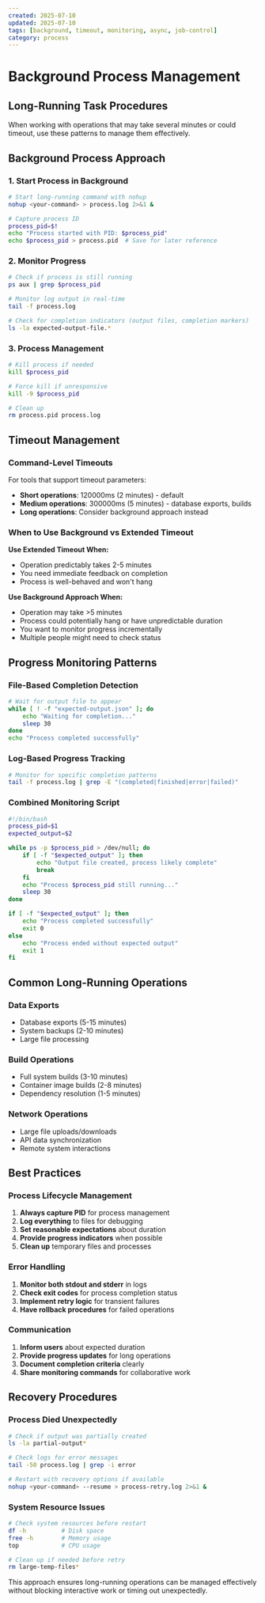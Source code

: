 ```yaml
---
created: 2025-07-10
updated: 2025-07-10
tags: [background, timeout, monitoring, async, job-control]
category: process
---
```


# Background Process Management

## Long-Running Task Procedures

When working with operations that may take several minutes or could timeout, use these patterns to manage them effectively.

## Background Process Approach

### 1. Start Process in Background

```bash
# Start long-running command with nohup
nohup <your-command> > process.log 2>&1 &

# Capture process ID
process_pid=$!
echo "Process started with PID: $process_pid"
echo $process_pid > process.pid  # Save for later reference
```

### 2. Monitor Progress

```bash
# Check if process is still running
ps aux | grep $process_pid

# Monitor log output in real-time
tail -f process.log

# Check for completion indicators (output files, completion markers)
ls -la expected-output-file.*
```

### 3. Process Management

```bash
# Kill process if needed
kill $process_pid

# Force kill if unresponsive
kill -9 $process_pid

# Clean up
rm process.pid process.log
```

## Timeout Management

### Command-Level Timeouts

For tools that support timeout parameters:
- **Short operations**: 120000ms (2 minutes) - default
- **Medium operations**: 300000ms (5 minutes) - database exports, builds
- **Long operations**: Consider background approach instead

### When to Use Background vs Extended Timeout

**Use Extended Timeout When:**
- Operation predictably takes 2-5 minutes
- You need immediate feedback on completion
- Process is well-behaved and won't hang

**Use Background Approach When:**
- Operation may take >5 minutes
- Process could potentially hang or have unpredictable duration
- You want to monitor progress incrementally
- Multiple people might need to check status

## Progress Monitoring Patterns

### File-Based Completion Detection

```bash
# Wait for output file to appear
while [ ! -f "expected-output.json" ]; do
    echo "Waiting for completion..."
    sleep 30
done
echo "Process completed successfully"
```

### Log-Based Progress Tracking

```bash
# Monitor for specific completion patterns
tail -f process.log | grep -E "(completed|finished|error|failed)"
```

### Combined Monitoring Script

```bash
#!/bin/bash
process_pid=$1
expected_output=$2

while ps -p $process_pid > /dev/null; do
    if [ -f "$expected_output" ]; then
        echo "Output file created, process likely complete"
        break
    fi
    echo "Process $process_pid still running..."
    sleep 30
done

if [ -f "$expected_output" ]; then
    echo "Process completed successfully"
    exit 0
else
    echo "Process ended without expected output"
    exit 1
fi
```

## Common Long-Running Operations

### Data Exports
- Database exports (5-15 minutes)
- System backups (2-10 minutes)
- Large file processing

### Build Operations
- Full system builds (3-10 minutes)
- Container image builds (2-8 minutes)
- Dependency resolution (1-5 minutes)

### Network Operations
- Large file uploads/downloads
- API data synchronization
- Remote system interactions

## Best Practices

### Process Lifecycle Management
1. **Always capture PID** for process management
2. **Log everything** to files for debugging
3. **Set reasonable expectations** about duration
4. **Provide progress indicators** when possible
5. **Clean up** temporary files and processes

### Error Handling
1. **Monitor both stdout and stderr** in logs
2. **Check exit codes** for process completion status
3. **Implement retry logic** for transient failures
4. **Have rollback procedures** for failed operations

### Communication
1. **Inform users** about expected duration
2. **Provide progress updates** for long operations
3. **Document completion criteria** clearly
4. **Share monitoring commands** for collaborative work

## Recovery Procedures

### Process Died Unexpectedly
```bash
# Check if output was partially created
ls -la partial-output*

# Check logs for error messages
tail -50 process.log | grep -i error

# Restart with recovery options if available
nohup <your-command> --resume > process-retry.log 2>&1 &
```

### System Resource Issues
```bash
# Check system resources before restart
df -h          # Disk space
free -h        # Memory usage
top            # CPU usage

# Clean up if needed before retry
rm large-temp-files*
```

This approach ensures long-running operations can be managed effectively without blocking interactive work or timing out unexpectedly.